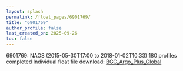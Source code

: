 ```yaml
---
layout: splash
permalink: /float_pages/6901769/
title: "6901769"
author_profile: false
last_created_on: 2025-09-26
toc: false
---
```

 
6901769: NAOS (2015-05-30T17:00 to 2018-01-02T10:33)
180 profiles completed
Individual float file download: [BGC_Argo_Plus_Global](https://ftp.soest.hawaii.edu/bgc_argo_plus/Individual_Floats/outliers_removed/6901769_Sprof_processed.nc)
